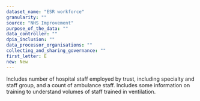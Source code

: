 ```yaml
---
dataset_name: "ESR workforce"
granularity: ""
source: "NHS Improvement"
purpose_of_the_data: ""
data_controller: ""
dpia_inclusion: ""
data_processor_organisations: ""
collecting_and_sharing_governance: ""
first_letter: E
new: New
---
```

Includes number of hospital staff employed by trust, including specialty and staff group, and a count of ambulance staff. Includes some information on training to understand volumes of staff trained in ventilation.